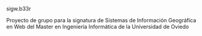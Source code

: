 sigw.b33r

Proyecto de grupo para la signatura de Sistemas de Información Geográfica en Web del Master en Ingeniería Informática de la Universidad de Oviedo
